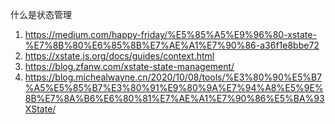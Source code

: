 
什么是状态管理




1. https://medium.com/happy-friday/%E5%85%A5%E9%96%80-xstate-%E7%8B%80%E6%85%8B%E7%AE%A1%E7%90%86-a36f1e8bbe72
2. https://xstate.js.org/docs/guides/context.html
3. https://blog.zfanw.com/xstate-state-management/
4. https://blog.michealwayne.cn/2020/10/08/tools/%E3%80%90%E5%B7%A5%E5%85%B7%E3%80%91%E9%80%9A%E7%94%A8%E5%9E%8B%E7%8A%B6%E6%80%81%E7%AE%A1%E7%90%86%E5%BA%93XState/